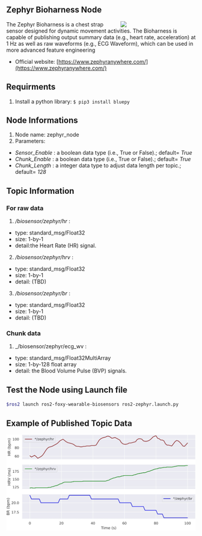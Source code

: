## Zephyr Bioharness Node
<img align="right" width="200" src="/master/media/img/zephyr_bioharness.png">
The Zephyr Bioharness is a chest strap sensor designed for dynamic movement activities. The Bioharness is capable of publishing output summary data (e.g., heart rate, acceleration) at 1 Hz as well as raw waveforms (e.g., ECG Waveform), which can be used in more advanced feature engineering

* Official website: [https://www.zephyranywhere.com/](https://www.zephyranywhere.com/)

## Requirments
1) Install a python library: ```$ pip3 install bluepy```


## Node Informations
1) Node name: zephyr_node
2) Parameters: 
  * _Sensor_Enable_ : a boolean data type (i.e., True or False).; default= _True_
  * _Chunk_Enable_ : a boolean data type (i.e., True or False).; default= _True_
  * _Chunk_Length_ : a integer data type to adjust data length per topic.; default= _128_

## Topic Information
### For raw data
1) _/biosensor/zephyr/hr_ : 
* type: standard_msg/Float32
* size: 1-by-1 
* detail:the Heart Rate (HR) signal. 
2) _/biosensor/zephyr/hrv_ :
* type: standard_msg/Float32
* size: 1-by-1 
* detail: (TBD)
3) _/biosensor/zephyr/br_ : 
* type: standard_msg/Float32
* size: 1-by-1 
* detail: (TBD)


### Chunk data
1) _/biosensor/zephyr/ecg_wv : 
* type: standard_msg/Float32MultiArray
* size: 1-by-128 float array
* detail: the Blood  Volume  Pulse (BVP) signals.


## Test the Node using Launch file

```bash
$ros2 launch ros2-foxy-wearable-biosensors ros2-zephyr.launch.py
```

## Example of Published Topic Data
<p align="center">
<img src="/media/img/zephyr_bioharness_data.jpg" width="700" >
</p>
